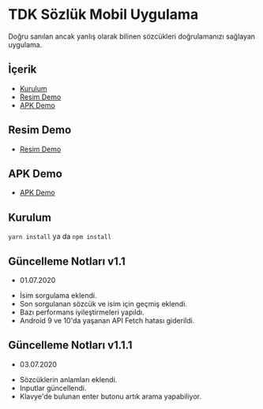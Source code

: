 # TDK Sözlük Mobil Uygulama


Doğru sanılan ancak yanlış olarak bilinen sözcükleri doğrulamanızı sağlayan uygulama.

## İçerik

- [Kurulum](#kurulum)
- [Resim Demo](#resim-demo)
- [APK Demo](#apk-demo)

## Resim Demo
* [Resim Demo](https://api.iamtortue.com/sozluk/)

## APK Demo
* [APK Demo](https://drive.google.com/file/d/1803qVIYLRI9Cc1foKl8r5UFw8zugjQNJ/view)

## Kurulum

`yarn install` ya da `npm install`


## Güncelleme Notları v1.1

* 01.07.2020
- İsim sorgulama eklendi.
- Son sorgulanan sözcük ve isim için geçmiş eklendi.
- Bazı performans iyileştirmeleri yapıldı.
- Android 9 ve 10'da yaşanan API Fetch hatası giderildi.

## Güncelleme Notları v1.1.1

* 03.07.2020
- Sözcüklerin anlamları eklendi.
- Inputlar güncellendi.
- Klavye'de bulunan enter butonu artık arama yapabiliyor.